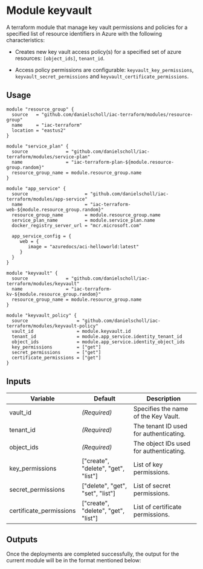 # Module keyvault

A terraform module that manage key vault permissions and policies for a specified list of resource identifiers in Azure with the following characteristics:

- Creates new key vault access policy(s) for a specified set of azure resources: `[object_ids]`, `tenant_id`.

- Access policy permissions are configurable: `keyvault_key_permissions`, `keyvault_secret_permissions` and `keyvault_certificate_permissions`.

## Usage


```
module "resource_group" {
  source   = "github.com/danielscholl/iac-terraform/modules/resource-group"
  name     = "iac-terraform"
  location = "eastus2"
}

module "service_plan" {
  source              = "github.com/danielscholl/iac-terraform/modules/service-plan"
  name                = "iac-terraform-plan-${module.resource-group.random}"
  resource_group_name = module.resource_group.name
}

module "app_service" {
  source                     = "github.com/danielscholl/iac-terraform/modules/app-service"
  name                       = "iac-terraform-web-${module.resource_group.random}"
  resource_group_name        = module.resource_group.name
  service_plan_name          = module.service_plan.name
  docker_registry_server_url = "mcr.microsoft.com"

  app_service_config = {
     web = {
        image = "azuredocs/aci-helloworld:latest"
     }
  }
}

module "keyvault" {
  source              = "github.com/danielscholl/iac-terraform/modules/keyvault"
  name                = "iac-terraform-kv-${module.resource_group.random}"
  resource_group_name = module.resource_group.name
}

module "keyvault_policy" {
  source                  = "github.com/danielscholl/iac-terraform/modules/keyvault-policy"
  vault_id                = module.keyvault.id
  tenant_id               = module.app_service.identity_tenant_id
  object_ids              = module.app_service.identity_object_ids
  key_permissions         = ["get"]
  secret_permissions      = ["get"]
  certificate_permissions = ["get"]
}
```

## Inputs

| Variable                      | Default                              | Description                          | 
| ----------------------------- | ------------------------------------ | ------------------------------------ |
| vault_id                      | _(Required)_                         | Specifies the name of the Key Vault. |
| tenant_id                     | _(Required)_                         | The tenant ID used for authenticating. |
| object_ids                    | _(Required)_                         | The object IDs used for authenticating. |
| key_permissions               | ["create", "delete", "get", "list"]  | List of key permissions.             |
| secret_permissions            | ["delete", "get", "set", "list"]     | List of secret permissions.          |
| certificate_permissions       | ["create", "delete", "get", "list"]  | List of certificate permissions.     |


## Outputs

Once the deployments are completed successfully, the output for the current module will be in the format mentioned below:
